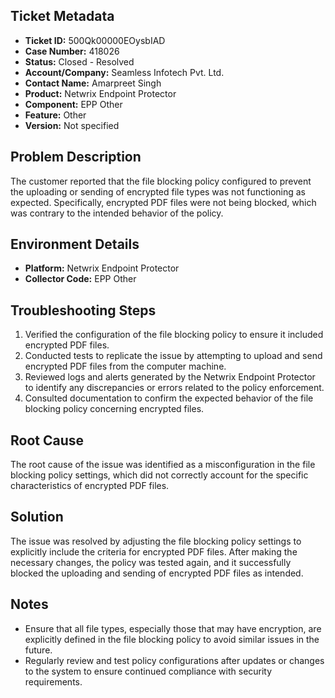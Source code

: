 ## Ticket Metadata
- **Ticket ID:** 500Qk00000EOysbIAD
- **Case Number:** 418026
- **Status:** Closed - Resolved
- **Account/Company:** Seamless Infotech Pvt. Ltd.
- **Contact Name:** Amarpreet Singh
- **Product:** Netwrix Endpoint Protector
- **Component:** EPP Other
- **Feature:** Other
- **Version:** Not specified

## Problem Description
The customer reported that the file blocking policy configured to prevent the uploading or sending of encrypted file types was not functioning as expected. Specifically, encrypted PDF files were not being blocked, which was contrary to the intended behavior of the policy.

## Environment Details
- **Platform:** Netwrix Endpoint Protector
- **Collector Code:** EPP Other

## Troubleshooting Steps
1. Verified the configuration of the file blocking policy to ensure it included encrypted PDF files.
2. Conducted tests to replicate the issue by attempting to upload and send encrypted PDF files from the computer machine.
3. Reviewed logs and alerts generated by the Netwrix Endpoint Protector to identify any discrepancies or errors related to the policy enforcement.
4. Consulted documentation to confirm the expected behavior of the file blocking policy concerning encrypted files.

## Root Cause
The root cause of the issue was identified as a misconfiguration in the file blocking policy settings, which did not correctly account for the specific characteristics of encrypted PDF files.

## Solution
The issue was resolved by adjusting the file blocking policy settings to explicitly include the criteria for encrypted PDF files. After making the necessary changes, the policy was tested again, and it successfully blocked the uploading and sending of encrypted PDF files as intended.

## Notes
- Ensure that all file types, especially those that may have encryption, are explicitly defined in the file blocking policy to avoid similar issues in the future.
- Regularly review and test policy configurations after updates or changes to the system to ensure continued compliance with security requirements.